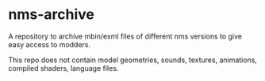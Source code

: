 # nms-archive
A repository to archive mbin/exml files of different nms versions to give easy access to modders.

This repo does not contain model geometries, sounds, textures, animations, compiled shaders, language files.